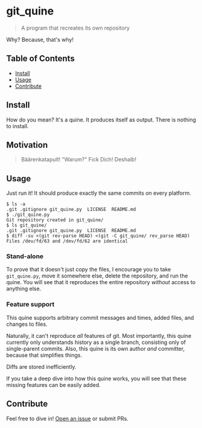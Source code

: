 # git_quine

> A program that recreates its own repository

Why?  Because, that's why!

## Table of Contents

- [Install](#install)
- [Usage](#usage)
- [Contribute](#contribute)

## Install

How do you mean?  It's a quine.  It produces itself as output.
There is nothing to install.

## Motivation

> Bäärenkatapult!  "Warum?"  Fick Dich! Deshalb!

## Usage

Just run it!  It should produce exactly the same commits on every platform.

```
$ ls -a
.git .gitignore git_quine.py  LICENSE  README.md
$ ./git_quine.py
Git repository created in git_quine/
$ ls git_quine/
.git .gitignore git_quine.py  LICENSE  README.md
$ diff -su <(git rev-parse HEAD) <(git -C git_quine/ rev_parse HEAD)
Files /dev/fd/63 and /dev/fd/62 are identical
```

### Stand-alone

To prove that it doesn't just copy the files, I encourage you to take `git_quine.py`,
move it somewhere else, delete the repository, and run the quine.
You will see that it reproduces the entire repository *without* access to anything else.

### Feature support

This quine supports arbitrary commit messages and times, added files, and changes to files.

Naturally, it can't reproduce *all* features of git.  Most importantly,
this quine currently only understands history as a single branch, consisting only of single-parent commits.
Also, this quine is its own author *and* committer, because that simplifies things.

Diffs are stored inefficiently.

If you take a deep dive into how this quine works, you will see that these missing features can be easily added.

## Contribute

Feel free to dive in! [Open an issue](https://github.com/BenWiederhake/git_quine/issues/new) or submit PRs.
